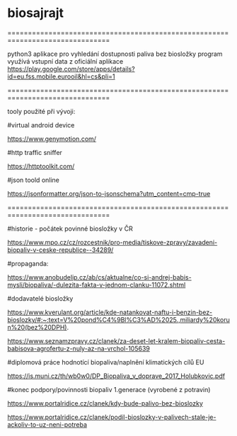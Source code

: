 # biosajrajt

===============================================================================

python3 aplikace pro vyhledání dostupnosti paliva bez biosložky
program využívá vstupní data z oficiální aplikace https://play.google.com/store/apps/details?id=eu.fss.mobile.eurooil&hl=cs&pli=1

===============================================================================


tooly použité při vývoji:

#virtual android device

https://www.genymotion.com/

#http traffic sniffer

https://httptoolkit.com/

#json toold online

https://jsonformatter.org/json-to-jsonschema?utm_content=cmp-true

===============================================================================



#historie - počátek povinné biosložky v ČR

https://www.mpo.cz/cz/rozcestnik/pro-media/tiskove-zpravy/zavadeni-biopaliv-v-ceske-republice--34289/

#propaganda:

https://www.anobudelip.cz/ab/cs/aktualne/co-si-andrej-babis-mysli/biopaliva/-dulezita-fakta-v-jednom-clanku-11072.shtml

#dodavatelé biosložky

https://www.kverulant.org/article/kde-natankovat-naftu-i-benzin-bez-bioslozky/#:~:text=V%20pond%C4%9Bl%C3%AD%2025.,miliardy%20korun%20(bez%20DPH).

https://www.seznamzpravy.cz/clanek/za-deset-let-kralem-biopaliv-cesta-babisova-agrofertu-z-nuly-az-na-vrchol-105639

#diplomová práce hodnotící biopaliva/naplnění klimatických cílů EU

https://is.muni.cz/th/wb0w0/DP_Biopaliva_v_doprave_2017_Holubkovic.pdf


#konec podpory/povinnosti biopaliv 1.generace (vyrobené z potravin)

https://www.portalridice.cz/clanek/kdy-bude-palivo-bez-bioslozky

https://www.portalridice.cz/clanek/podil-bioslozky-v-palivech-stale-je-ackoliv-to-uz-neni-potreba
